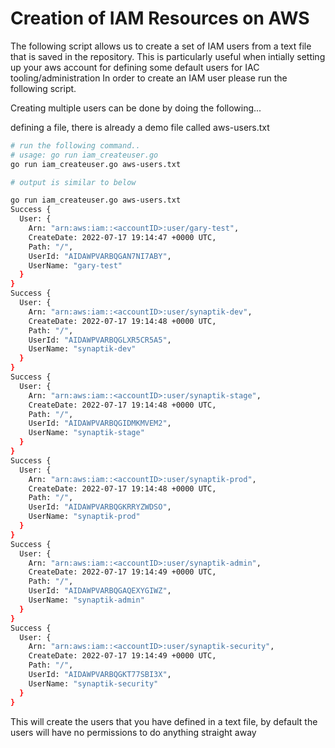 # Creation of IAM Resources on AWS

The following script allows us to create a set of IAM users from a text file that is saved in the repository. This is particularly useful when intially setting up your aws account for defining some default users for IAC tooling/administration
In order to create an IAM user please run the following script. 

Creating multiple users can be done by doing the following...


defining a file, there is already a demo file called aws-users.txt

```bash
# run the following command..
# usage: go run iam_createuser.go
go run iam_createuser.go aws-users.txt

# output is similar to below

go run iam_createuser.go aws-users.txt
Success {
  User: {
    Arn: "arn:aws:iam::<accountID>:user/gary-test",
    CreateDate: 2022-07-17 19:14:47 +0000 UTC,
    Path: "/",
    UserId: "AIDAWPVARBQGAN7NI7ABY",
    UserName: "gary-test"
  }
}
Success {
  User: {
    Arn: "arn:aws:iam::<accountID>:user/synaptik-dev",
    CreateDate: 2022-07-17 19:14:48 +0000 UTC,
    Path: "/",
    UserId: "AIDAWPVARBQGLXR5CR5A5",
    UserName: "synaptik-dev"
  }
}
Success {
  User: {
    Arn: "arn:aws:iam::<accountID>:user/synaptik-stage",
    CreateDate: 2022-07-17 19:14:48 +0000 UTC,
    Path: "/",
    UserId: "AIDAWPVARBQGIDMKMVEM2",
    UserName: "synaptik-stage"
  }
}
Success {
  User: {
    Arn: "arn:aws:iam::<accountID>:user/synaptik-prod",
    CreateDate: 2022-07-17 19:14:48 +0000 UTC,
    Path: "/",
    UserId: "AIDAWPVARBQGKRRYZWDSO",
    UserName: "synaptik-prod"
  }
}
Success {
  User: {
    Arn: "arn:aws:iam::<accountID>:user/synaptik-admin",
    CreateDate: 2022-07-17 19:14:49 +0000 UTC,
    Path: "/",
    UserId: "AIDAWPVARBQGAQEXYGIWZ",
    UserName: "synaptik-admin"
  }
}
Success {
  User: {
    Arn: "arn:aws:iam::<accountID>:user/synaptik-security",
    CreateDate: 2022-07-17 19:14:49 +0000 UTC,
    Path: "/",
    UserId: "AIDAWPVARBQGKT77SBI3X",
    UserName: "synaptik-security"
  }
}
```

This will create the users that you have defined in a text file, by default the users will have no permissions to do anything straight away
